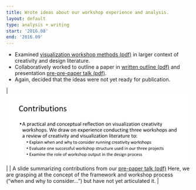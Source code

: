 ```yaml
---
title: Wrote ideas about our workshop experience and analysis.
layout: default
type: analysis + writing
start: '2016.08'
end: '2016.09'
---
```

 - Examined [visualization workshop methods (pdf)] in larger context of creativity and design literature.
 - Collaboratively worked to outline a paper in [written outline (pdf)] and  presentation [pre-pre-paper talk (pdf)].
- Again, decided that the ideas were not yet ready for publication.

 | ![contributions](../assets/documents/2016.08-chi-summary.png) |
 | A slide summarizing contributions from our [pre-paper talk (pdf)] Here, we are grasping at the concept of the framework and workshop process (“when and why to consider…”) but have not yet articulated it.  |

[visualization workshop methods (pdf)]: ../assets/documents/2016.08-chi-paper-methods.pdf

[written outline (pdf)]: ../assets/documents/2016.08-chi-paper-notes.pdf

[pre-pre-paper talk (pdf)]: ../assets/documents/2016.08-chi-pre-prepaper-talk.pdf

[pre-paper talk (pdf)]: ../assets/documents/2016.08-chi-prepaper-talk.pdf
